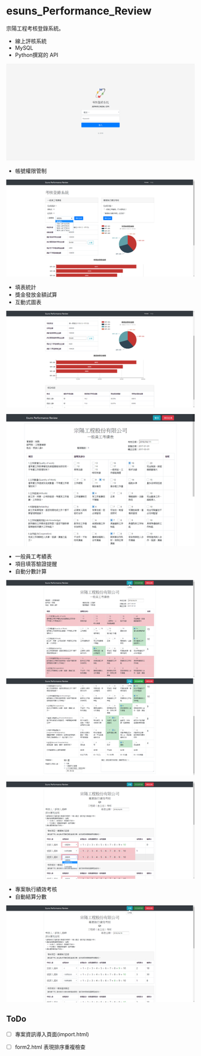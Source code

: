 # esuns_Performance_Review

宗陽工程考核登錄系統。

* 線上評核系統
* MySQL
* Python撰寫的 API

![登入頁面][login]
* 帳號權限管制


![主頁面1][index]
* 填表統計
* 獎金發放金額試算
* 互動式圖表

![主頁面2][index2]


![填表畫面][form1]
* 一般員工考績表
* 項目填答驗證提醒
* 自動分數計算

![項目填答驗證提醒][form1_1]
![自動分數計算][form1_2]


![填表畫面][form2_1]
* 專案執行績效考核
* 自動結算分數

![自動結算分數][form2_2]

## ToDo
 - [ ] 專案資訊導入頁面(import.html)
 - [ ] form2.html 表現排序重複檢查


[login]: https://raw.githubusercontent.com/mkbs1419/esuns_Performance_Review/master/png/login.png  "登入頁面"
[index]: https://raw.githubusercontent.com/mkbs1419/esuns_Performance_Review/master/png/index.png  "主頁面1"
[index2]: https://raw.githubusercontent.com/mkbs1419/esuns_Performance_Review/master/png/index2.png  "主頁面2"
[form1]: https://raw.githubusercontent.com/mkbs1419/esuns_Performance_Review/master/png/form1.png  "填表畫面"
[form1_1]: https://raw.githubusercontent.com/mkbs1419/esuns_Performance_Review/master/png/form1_1.png  "項目填答驗證提醒"
[form1_2]: https://raw.githubusercontent.com/mkbs1419/esuns_Performance_Review/master/png/form1_2.png  "自動計算分數"
[form2_1]: https://raw.githubusercontent.com/mkbs1419/esuns_Performance_Review/master/png/form2_1.png  "填表畫面"
[form2_2]: https://raw.githubusercontent.com/mkbs1419/esuns_Performance_Review/master/png/form2_2.png  "自動結算分數"